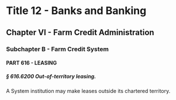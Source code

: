 
# Title 12 - Banks and Banking
## Chapter VI - Farm Credit Administration
### Subchapter B - Farm Credit System
#### PART 616 - LEASING
##### § 616.6200 Out-of-territory leasing.

A System institution may make leases outside its chartered territory.
